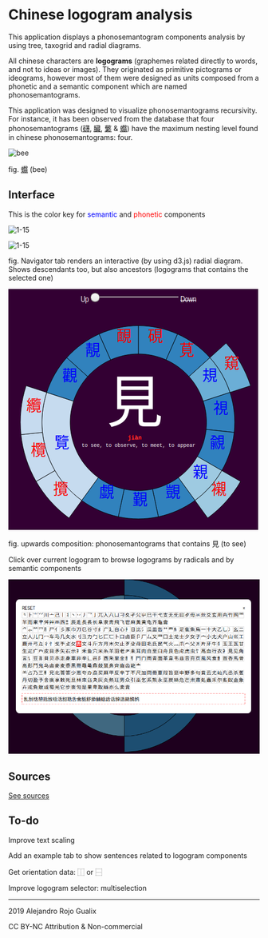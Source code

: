 # Chinese logogram analysis

This application displays a phonosemantogram components analysis by using tree, taxogrid and radial diagrams.



All chinese characters are **logograms** (graphemes related directly to words, and not to ideas or images). They originated as primitive pictograms or ideograms, however most of them were designed as units composed from a phonetic and a semantic component which are named phonosemantograms.

This application was designed to visualize phonosemantograms recursivity. For instance, it has been observed from the database that four phonosemantograms ([礴](https://alerojorela.neocities.org/writing/ChineseGraphemes/analysis.html?q=礴), [臟](https://alerojorela.neocities.org/writing/ChineseGraphemes/analysis.html?q=臟), [蘩](https://alerojorela.neocities.org/writing/ChineseGraphemes/analysis.html?q=蘩) & [蠮](https://alerojorela.neocities.org/writing/ChineseGraphemes/analysis.html?q=蠮)) have the maximum nesting level found in chinese phonosemantograms: four.

![bee](./readme/readme_1蠮.png)

fig.  [蠮](https://alerojorela.neocities.org/writing/ChineseGraphemes/analysis.html?q=蠮) (bee)



## Interface

<p>This is the color key for <span style="color: blue">semantic </span> and <span style="color: red">phonetic</span> components</p>

![1-15](./readme/readme_1殹.png)

![1-15](./readme/readme_2殹.png)

fig. Navigator tab renders an interactive (by using d3.js) radial diagram. Shows descendants too, but also ancestors (logograms that contains the selected one)

![1-15](./readme/readme_005.png)

fig. upwards composition: phonosemantograms that contains 見 (to see)



Click over current logogram to browse logograms by radicals and by semantic components

![browser](./readme/readme_006.png)



## Sources

<a href="SOURCES.txt">See sources</a>



## To-do

Improve text scaling

Add an example tab to show sentences related to logogram components

Get orientation data: ⿰ or ⿱

Improve logogram selector: multiselection



------

2019 Alejandro Rojo Gualix

CC BY-NC Attribution & Non-commercial